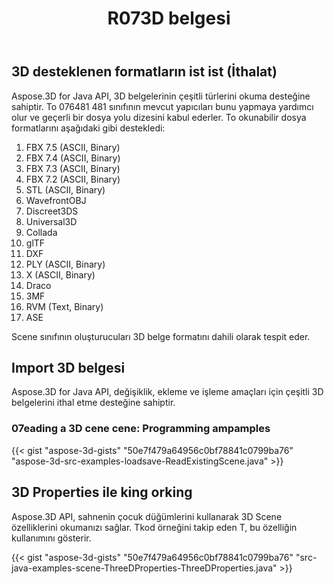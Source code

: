 ﻿---
title: R073D belgesi
type: docs
weight: 30
url: /tr/java/read-3d-document/
description: Aspose.3D for Java API, 3D belgelerinin çeşitli türlerini okuma desteğine sahiptir.
---
## **3D desteklenen formatların ist ist (İthalat)**
Aspose.3D for Java API, 3D belgelerinin çeşitli türlerini okuma desteğine sahiptir. To 076481 481 sınıfının mevcut yapıcıları bunu yapmaya yardımcı olur ve geçerli bir dosya yolu dizesini kabul ederler. To okunabilir dosya formatlarını aşağıdaki gibi destekledi:

1. FBX 7.5 (ASCII, Binary)
1. FBX 7.4 (ASCII, Binary)
1. FBX 7.3 (ASCII, Binary)
1. FBX 7.2 (ASCII, Binary)
1. STL (ASCII, Binary)
1. WavefrontOBJ
1. Discreet3DS
1. Universal3D
1. Collada
1. glTF
1. DXF
1. PLY (ASCII, Binary)
1. X (ASCII, Binary)
1. Draco
1. 3MF
1. RVM (Text, Binary)
1. ASE

Scene sınıfının oluşturucuları 3D belge formatını dahili olarak tespit eder.
## **Import 3D belgesi**
Aspose.3D for Java API, değişiklik, ekleme ve işleme amaçları için çeşitli 3D belgelerini ithal etme desteğine sahiptir.
### **07eading a 3D cene cene: Programming ampamples**
{{< gist "aspose-3d-gists" "50e7f479a64956c0bf78841c0799ba76" "aspose-3d-src-examples-loadsave-ReadExistingScene.java" >}}
## **3D Properties ile king orking**
Aspose.3D API, sahnenin çocuk düğümlerini kullanarak 3D Scene özelliklerini okumanızı sağlar. Tkod örneğini takip eden T, bu özelliğin kullanımını gösterir.

{{< gist "aspose-3d-gists" "50e7f479a64956c0bf78841c0799ba76" "src-java-examples-scene-ThreeDProperties-ThreeDProperties.java" >}}


